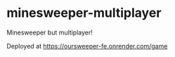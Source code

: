 # minesweeper-multiplayer
Minesweeper but multiplayer!

Deployed at https://oursweeper-fe.onrender.com/game
